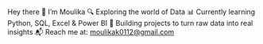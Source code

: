 Hey there 👋 I’m Moulika
🔍 Exploring the world of Data 
📊 Currently learning Python, SQL, Excel & Power BI 
🌱 Building projects to turn raw data into real insights 
📬 Reach me at: moulikak0112@gmail.com
